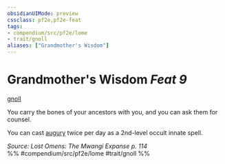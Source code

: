 ```yaml
---
obsidianUIMode: preview
cssclass: pf2e,pf2e-feat
tags:
- compendium/src/pf2e/lome
- trait/gnoll
aliases: ["Grandmother's Wisdom"]
---
```

# Grandmother's Wisdom  *Feat 9*  
[gnoll](../../Rules/traits/gnoll-b1.md)  


You carry the bones of your ancestors with you, and you can ask them for counsel.

You can cast [augury](../spells/augury.md) twice per day as a 2nd-level occult innate spell.

*Source: Lost Omens: The Mwangi Expanse p. 114*  
%% #compendium/src/pf2e/lome #trait/gnoll %%